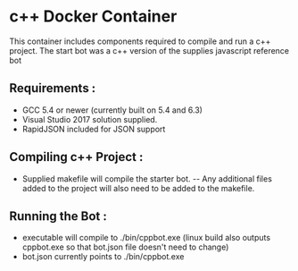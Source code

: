# c++ Docker Container

This container includes components required to compile and run a c++ project. The start bot was a c++ version of the supplies javascript reference bot

## Requirements :

- GCC 5.4 or newer (currently built on 5.4 and 6.3)
- Visual Studio 2017 solution supplied.
- RapidJSON included for JSON support


## Compiling c++ Project :

- Supplied makefile will compile the starter bot. 
-- Any additional files added to the project will also need to be added to the makefile.


## Running the Bot :
- executable will compile to ./bin/cppbot.exe (linux build also outputs cppbot.exe so that bot.json file doesn't need to change)
- bot.json currently points to ./bin/cppbot.exe
